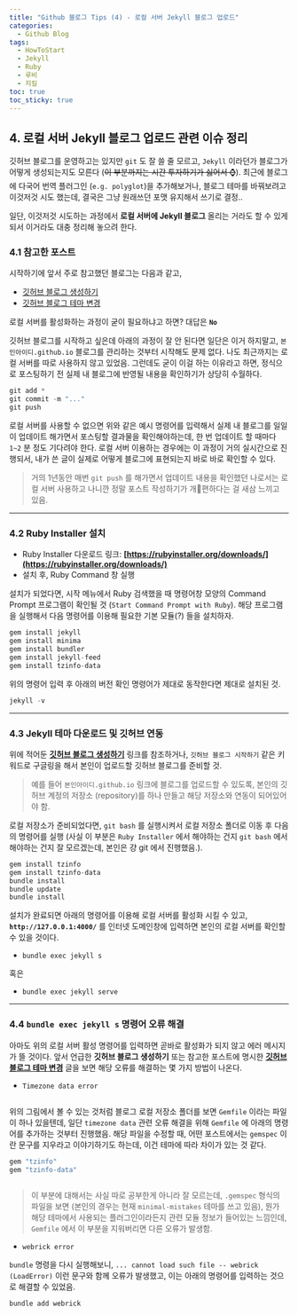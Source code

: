 ```yaml
---
title: "Github 블로그 Tips (4) - 로컬 서버 Jekyll 블로그 업로드"
categories:
  - Github Blog
tags:
  - HowToStart
  - Jekyll
  - Ruby
  - 루비
  - 지킬
toc: true
toc_sticky: true
---
```


## 4. 로컬 서버 Jekyll 블로그 업로드 관련 이슈 정리

깃허브 블로그를 운영하고는 있지만 `git` 도 잘 쓸 줄 모르고, `Jekyll` 이라던가 블로그가 어떻게 생성되는지도 모른다 (~~이 부분까지는 시간 투자하기가 싫어서 ⌚~~). 최근에 블로그에 다국어 번역 플러그인 (`e.g. polyglot`)을 추가해보거나, 블로그 테마를 바꿔보려고 이것저것 시도 했는데, 결국은 그냥 원래쓰던 포맷 유지해서 쓰기로 결정..

일단, 이것저것 시도하는 과정에서 **로컬 서버에 Jekyll 블로그** 올리는 거라도 할 수 있게 되서 이거라도 대충 정리해 놓으려 한다. 

### 4.1 참고한 포스트

시작하기에 앞서 주로 참고했던 블로그는 다음과 같고,

* [깃허브 블로그 생성하기](https://iingang.github.io/posts/windows-github-set/#%EB%A1%9C%EC%BB%AC%EC%97%90%EC%84%9C-%EB%B8%94%EB%A1%9C%EA%B7%B8-%EC%8B%A4%ED%96%89%ED%95%98%EA%B8%B0)
* [깃허브 블로그 테마 변경](https://veggietech.tistory.com/32)

로컬 서버를 활성화하는 과정이 굳이 필요하냐고 하면? 대답은 **`No`**

깃허브 블로그를 시작하고 싶은데 아래의 과정이 잘 안 된다면 일단은 이거 하지말고, `본인아이디.github.io` 블로그를 관리하는 것부터 시작해도 문제 없다. 나도 최근까지는 로컬 서버를 따로 사용하지 않고 있었음. 그런데도 굳이 이걸 하는 이유라고 하면, 정식으로 포스팅하기 전 실제 내 블로그에 반영될 내용을 확인하기가 상당히 수월하다.

```js
git add *
git commit -m "..."
git push
```

로컬 서버를 사용할 수 없으면 위와 같은 예시 명령어를 입력해서 실제 내 블로그를 일일이 업데이트 해가면서 포스팅할 결과물을 확인해야하는데, 한 번 업데이트 할 때마다 `1~2` 분 정도 기다려야 한다. 로컬 서버 이용하는 경우에는 이 과정이 거의 실시간으로 진행되서, 내가 쓴 글이 실제로 어떻게 블로그에 표현되는지 바로 바로 확인할 수 있다.

>거의 1년동안 매번 `git push` 를 해가면서 업데이트 내용을 확인했던 나로서는 로컬 서버 사용하고 나니깐 정말 포스트 작성하기가 개🐶편하다는 걸 새삼 느끼고 있음.


---
### 4.2 Ruby Installer 설치

* Ruby Installer 다운로드 링크: **[https://rubyinstaller.org/downloads/](https://rubyinstaller.org/downloads/)**
* 설치 후, Ruby Command 창 실행

설치가 되었다면, 시작 메뉴에서 Ruby 검색했을 때 명령어창 모양의 Command Prompt 프로그램이 확인될 것 (`Start Command Prompt with Ruby`). 해당 프로그램을 실행해서 다음 명령어를 이용해 필요한 기본 모듈(?) 들을 설치하자.

```js
gem install jekyll
gem install minima
gem install bundler
gem install jekyll-feed
gem install tzinfo-data
```

위의 명령어 입력 후 아래의 버전 확인 명령어가 제대로 동작한다면 제대로 설치된 것.

```js
jekyll -v
```

---
### 4.3 Jekyll 테마 다운로드 및 깃허브 연동

위에 적어둔 **[깃허브 블로그 생성하기](https://iingang.github.io/posts/windows-github-set/#%EB%A1%9C%EC%BB%AC%EC%97%90%EC%84%9C-%EB%B8%94%EB%A1%9C%EA%B7%B8-%EC%8B%A4%ED%96%89%ED%95%98%EA%B8%B0)** 링크를 참조하거나, `깃허브 블로그 시작하기` 같은 키워드로 구글링을 해서 본인이 업로드할 깃허브 블로그를 준비할 것.

>예를 들어 `본인아이디.github.io` 링크에 블로그를 업로드할 수 있도록, 본인의 깃허브 계정의 저장소 (repository)를 하나 만들고 해당 저장소와 연동이 되어있어야 함.

로컬 저장소가 준비되었다면, `git bash` 를 실행시켜서 로컬 저장소 폴더로 이동 후 다음의 명령어를 실행 (사실 이 부분은 `Ruby Installer` 에서 해야하는 건지 `git bash` 에서 해야하는 건지 잘 모르겠는데, 본인은 걍 git 에서 진행했음.).

```js
gem install tzinfo
gem install tzinfo-data
bundle install
bundle update
bundle install
```

설치가 완료되면 아래의 명령어를 이용해 로컬 서버를 활성화 시킬 수 있고, **`http://127.0.0.1:4000/`** 를 인터넷 도메인창에 입력하면 본인의 로컬 서버를 확인할 수 있을 것이다.

* `bundle exec jekyll s`

혹은

* `bundle exec jekyll serve` 

---

### 4.4 `bundle exec jekyll s` 명령어 오류 해결

아마도 위의 로컬 서버 활성 명령어를 입력하면 곧바로 활성화가 되지 않고 에러 메시지가 뜰 것이다. 앞서 언급한 **깃허브 블로그 생성하기** 또는 참고한 포스트에 명시한 **[깃허브 블로그 테마 변경](https://veggietech.tistory.com/32)** 글을 보면 해당 오류를 해결하는 몇 가지 방법이 나온다.

* `Timezone data error`

<figure style="width: 100%" class="align-center">
  <img src="{{ site.url }}{{ site.baseurl }}/assets/images/blog-ruby-fig1.png" alt="">
</figure>

위의 그림에서 볼 수 있는 것처럼 블로그 로컬 저장소 폴더를 보면 `Gemfile` 이라는 파일이 하나 있을텐데, 일단 `timezone data` 관련 오류 해결을 위해 `Gemfile` 에 아래의 명령어를 추가하는 것부터 진행했음. 해당 파일을 수정할 때, 어떤 포스트에서는 `gemspec` 이란 문구를 지우라고 이야기하기도 하는데, 이건 테마에 따라 차이가 있는 것 같다.

```js
gem "tzinfo"
gem "tzinfo-data"
```

<figure style="width: 100%" class="align-center">
  <img src="{{ site.url }}{{ site.baseurl }}/assets/images/blog-ruby-fig2.png" alt="">
</figure>

>이 부분에 대해서는 사실 따로 공부한게 아니라 잘 모르는데, `.gemspec` 형식의 파일을 보면 (본인의 경우는 현재 `minimal-mistakes` 테마를 쓰고 있음), 뭔가 해당 테마에서 사용되는 플러그인이라든지 관련 모듈 정보가 들어있는 느낌인데, `Gemfile` 에서 이 부분을 지워버리면 다른 오류가 발생함.

* `webrick error`

`bundle` 명령을 다시 실행해보니, `... cannot load such file -- webrick (LoadError)` 이런 문구와 함께 오류가 발생했고, 이는 아래의 명령어를 입력하는 것으로 해결할 수 있었음.

```js
bundle add webrick
```
